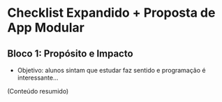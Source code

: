 # Checklist Expandido + Proposta de App Modular

## Bloco 1: Propósito e Impacto
- Objetivo: alunos sintam que estudar faz sentido e programação é interessante...

(Conteúdo resumido)